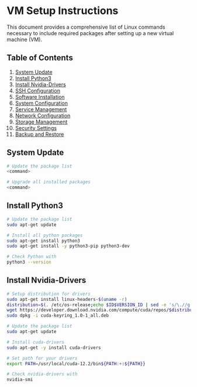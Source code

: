 # VM Setup Instructions

This document provides a comprehensive list of Linux commands necessary to include required packages after setting up a new virtual machine (VM).

## Table of Contents

1. [System Update](#system-update)
2. [Install Python3](#install-python3)
3. [Install Nvidia-Drivers](#install-nvidia-drivers)
4. [SSH Configuration](#ssh-configuration)
5. [Software Installation](#software-installation)
6. [System Configuration](#system-configuration)
7. [Service Management](#service-management)
8. [Network Configuration](#network-configuration)
9. [Storage Management](#storage-management)
10. [Security Settings](#security-settings)
11. [Backup and Restore](#backup-and-restore)

## System Update

```sh
# Update the package list
<command>

# Upgrade all installed packages
<command>
```


## Install Python3

```sh
# Update the package list
sudo apt-get update

# Install all python packages
sudo apt-get install python3
sudo apt-get install -y python3-pip python3-dev

# Check Python with
python3 --version

```


## Install Nvidia-Drivers

```bash
# Setup distribution for drivers
sudo apt-get install linux-headers-$(uname -r)
distribution=$(. /etc/os-release;echo $ID$VERSION_ID | sed -e 's/\.//g')
wget https://developer.download.nvidia.com/compute/cuda/repos/$distribution/x86_64/cuda-keyring_1.0-1_all.deb
sudo dpkg -i cuda-keyring_1.0-1_all.deb

# Update the package list
sudo apt-get update

# Install cuda-drivers
sudo apt-get -y install cuda-drivers

# Set path for your drivers
export PATH=/usr/local/cuda-12.2/bin${PATH:+:${PATH}}

# Check nvidia-drivers with
nvidia-smi

```